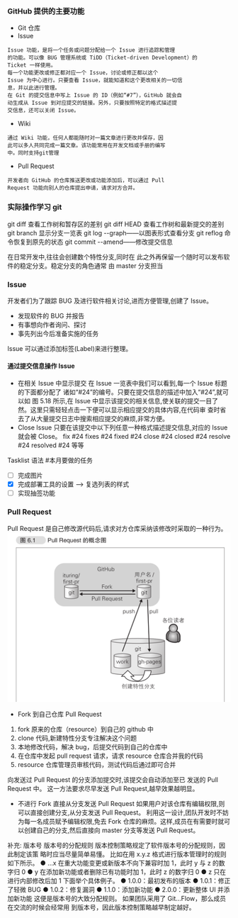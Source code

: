 ### GitHub 提供的主要功能

- Git 仓库
- Issue

```
Issue 功能，是将一个任务或问题分配给一个 Issue 进行追踪和管理
的功能。可以像 BUG 管理系统或 TiDD（Ticket-driven Development）的
Ticket 一样使用。
每一个功能更改或修正都对应一个 Issue，讨论或修正都以这个
Issue 为中心进行。只要查看 Issue，就能知道和这个更改相关的一切信
息，并以此进行管理。
在 Git 的提交信息中写上 Issue 的 ID（例如“#7”），GitHub 就会自
动生成从 Issue 到对应提交的链接。另外，只要按照特定的格式描述提
交信息，还可以关闭 Issue。
```

- Wiki

```
通过 Wiki 功能，任何人都能随时对一篇文章进行更改并保存，因
此可以多人共同完成一篇文章。该功能常用在开发文档或手册的编写
中。同时支持git管理
```

- Pull Request

```
开发者向 GitHub 的仓库推送更改或功能添加后，可以通过 Pull
Request 功能向别人的仓库提出申请，请求对方合并。

```

### 实际操作学习 git

git diff 查看工作树和暂存区的差别
git diff HEAD 查看工作树和最新提交的差别
git branch 显示分支一览表
git log --graph——以图表形式查看分支
git reflog 命令恢复到原先的状态
git commit --amend——修改提交信息

在日常开发中,往往会创建数个特性分支,同时在
此之外再保留一个随时可以发布软件的稳定分支。稳定分支的角色通常
由 master 分支担当

### Issue

开发者们为了跟踪 BUG 及进行软件相关讨论,进而方便管理,创建了 Issue。

- 发现软件的 BUG 并报告
- 有事想向作者询问、探讨
- 事先列出今后准备实施的任务

Issue 可以通过添加标签(Label)来进行整理。

#### 通过提交信息操作 Issue

- 在相关 Issue 中显示提交
  在 Issue 一览表中我们可以看到,每一个 Issue 标题的下面都分配了
  诸如“#24”的编号。只要在提交信息的描述中加入“#24”,就可以如
  图 5.18 所示,在 Issue 中显示该提交的相关信息,使关联的提交一目了
  然。这里只需轻轻点击一下便可以显示相应提交的具体内容,在代码审
  查时省去了从大量提交日志中搜索相应提交的麻烦,非常方便。
- Close Issue
  只要在该提交中以下列任意一种格式描述提交信息,对应的 Issue 就会被 Close。 fix #24 fixes #24 fixed #24 close #24 closed #24 resolve #24 resolved #24 等等

Tasklist 语法 #本月要做的任务

- [ ] 完成图片
- [x] 完成部署工具的设置 --> 复选列表的样式
- [ ] 实现抽签功能

### Pull Request

Pull Request 是自己修改源代码后,请求对方仓库采纳该修改时采取的一种行为。
<img src="img/pull request概念图.png"/>

- Fork 到自己仓库 Pull Request

1. fork 原来的仓库（resource）到自己的 github 中
2. clone 代码,新建特性分支专注解决这个问题
3. 本地修改代码，解决 bug，后提交代码到自己的仓库中
4. 在仓库中发起 pull request 请求，请求 resource 仓库合并我的代码
5. resource 仓库管理员审核代码，测试代码后通过即可合并

向发送过 Pull Request 的分支添加提交时,该提交会自动添加至已
发送的 Pull Request 中。 这一方法要求尽早发送 Pull Request,越早效果越明显。

- 不进行 Fork 直接从分支发送 Pull Request
  如果用户对该仓库有编辑权限,则可以直接创建分支,从分支发送 Pull Request。
  利用这一设计,团队开发时不妨为每一名成员赋予编辑权限,免去 Fork 仓库的麻烦。这样,成员在有需要时就可以创建自己的分支,然后直接向 master 分支等发送 Pull Request。

补充: 版本号
版本号的分配规则
版本控制策略规定了软件版本号的分配规则，因此制定该策
略时应当尽量简单易懂。
比如在用 x.y.z 格式进行版本管理时的规则如下所示。
● …x 在重大功能变更或新版本不向下兼容时加 1，此时 y 与 z
的数字归 0
● y 在添加新功能或者删除已有功能时加 1，此时 z 的数字归 0
● z 只在进行内部修改后加 1
下面举个具体例子。
● 1.0.0：最初发布的版本
● 1.0.1：修正了轻微 BUG
● 1.0.2：修复漏洞
● 1.1.0：添加新功能
● 2.0.0：更新整体 UI 并添加新功能
这便是版本号的大致分配规则。
如果团队采用了 Git…Flow，那么成员在交流的时候会经常用
到版本号，因此版本控制策略越早制定越好。
